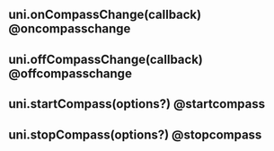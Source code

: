 ## uni.onCompassChange(callback) @oncompasschange

<!-- UTSAPIJSON.onCompassChange.description -->

<!-- UTSAPIJSON.onCompassChange.compatibility -->

<!-- UTSAPIJSON.onCompassChange.param -->

<!-- UTSAPIJSON.onCompassChange.returnValue -->

<!-- UTSAPIJSON.onCompassChange.tutorial -->

## uni.offCompassChange(callback) @offcompasschange

<!-- UTSAPIJSON.offCompassChange.description -->

<!-- UTSAPIJSON.offCompassChange.compatibility -->

<!-- UTSAPIJSON.offCompassChange.param -->

<!-- UTSAPIJSON.offCompassChange.returnValue -->

<!-- UTSAPIJSON.offCompassChange.tutorial -->

## uni.startCompass(options?) @startcompass

<!-- UTSAPIJSON.startCompass.description -->

<!-- UTSAPIJSON.startCompass.compatibility -->

<!-- UTSAPIJSON.startCompass.param -->

<!-- UTSAPIJSON.startCompass.returnValue -->

<!-- UTSAPIJSON.startCompass.tutorial -->

## uni.stopCompass(options?) @stopcompass

<!-- UTSAPIJSON.stopCompass.description -->

<!-- UTSAPIJSON.stopCompass.compatibility -->

<!-- UTSAPIJSON.stopCompass.param -->

<!-- UTSAPIJSON.stopCompass.returnValue -->

<!-- UTSAPIJSON.stopCompass.tutorial -->

<!-- UTSAPIJSON.compass.example -->

<!-- UTSAPIJSON.general_type.name -->

<!-- UTSAPIJSON.general_type.param -->